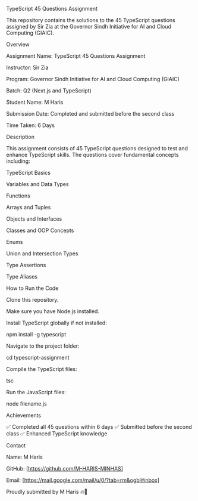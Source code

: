 TypeScript 45 Questions Assignment

This repository contains the solutions to the 45 TypeScript questions assigned by Sir Zia at the Governor Sindh Initiative for AI and Cloud Computing (GIAIC).

Overview

Assignment Name: TypeScript 45 Questions Assignment

Instructor: Sir Zia

Program: Governor Sindh Initiative for AI and Cloud Computing (GIAIC)

Batch: Q2 (Next.js and TypeScript)

Student Name: M Haris

Submission Date: Completed and submitted before the second class

Time Taken: 6 Days

Description

This assignment consists of 45 TypeScript questions designed to test and enhance TypeScript skills. The questions cover fundamental concepts including:

TypeScript Basics

Variables and Data Types

Functions

Arrays and Tuples

Objects and Interfaces

Classes and OOP Concepts

Enums

Union and Intersection Types

Type Assertions

Type Aliases

How to Run the Code

Clone this repository.

Make sure you have Node.js installed.

Install TypeScript globally if not installed:

npm install -g typescript

Navigate to the project folder:

cd typescript-assignment

Compile the TypeScript files:

tsc

Run the JavaScript files:

node filename.js

Achievements

✅ Completed all 45 questions within 6 days
✅ Submitted before the second class
✅ Enhanced TypeScript knowledge

Contact

Name: M Haris

GitHub: [https://github.com/M-HARIS-MINHAS]

Email: [https://mail.google.com/mail/u/0/?tab=rm&ogbl#inbox]

Proudly submitted by M Haris 🔥💪


